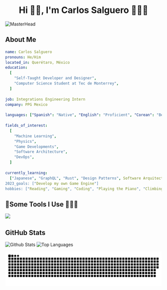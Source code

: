 <h1 align="center">Hi 👋🏻, I'm Carlos Salguero 👨🏻‍💻 </h1>

![MasterHead](https://media.giphy.com/media/NKEt9elQ5cR68/giphy.gif)

## About Me

```yml
name: Carlos Salguero
pronouns: He/Him
located_in: Querétaro, México
education:
  [
    "Self-Taught Developer and Designer",
    "Computer Science Student at Tec de Monterrey",
  ]

job: Integrations Engineering Intern
company: PPG Mexico

languages: ["Spanish": "Native", "English": "Proficient", "Corean": "Beginner"]

fields_of_interest:
  [
    "Machine Learning",
    "Physics",
    "Game Developments",
    "Software Architecture",
    "DevOps",
  ]

currently_learning:
  ["Japanese", "GraphQL", "Rust", "Design Patterns", Software Arquitectures"]
2023_goals: ["Develop my own Game Engine"]
hobbies: ["Reading", "Gaming", "Coding", "Playing the Piano", "Climbing", "Gym"]
```

## 🚀Some Tools I Use 🧑🏻‍🚀

<p align="left">    
    <img src="https://skillicons.dev/icons?i=androidstudio,arduino,aws,bash,blender,c,cpp,cs,cmake,docker,dotnet,eclipse,figma,firebase,flutter,gcp,git,githubactions,github,gradle,graphql,java,js,jquery,jest,jquery,kotlin,latex,linux,mysql,md,maven,neovim,nodejs,postman,py,prisma,react,redux,sqlite,sequelize,tensorflow,ts,unity,unreal,vim,visualstudio,vscode&theme=dark" />
</p>

## GitHub Stats

![Github Stats](https://github-readme-stats.vercel.app/api?username=salgue441&show_icons=true&hide_border=true&theme=dark)
![Top Languages](https://github-readme-stats.vercel.app/api/top-langs/?username=salgue441&layout=compact&hide_border=true&theme=dark)

<!-- Snake animation -->

![Snake animation](https://github.com/salgue441/salgue441/blob/output/github-snake-dark.svg)
